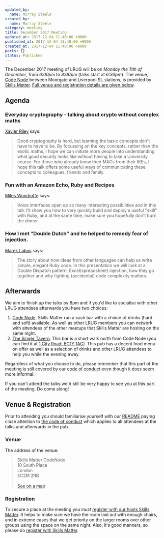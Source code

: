 ```yaml
---
updated_by:
  name: Murray Steele
created_by:
  name: Murray Steele
category: meeting
title: December 2017 Meeting
updated_at: 2017-12-04 11:40:00 +0000
published_at: 2017-12-04 11:40:00 +0000
created_at: 2017-12-04 11:40:00 +0000
parts: {}
status: Published
---
```


The December 2017 meeting of LRUG will be on *Monday the 11th of December*,
from _6:00pm_ to _8:00pm_ (talks start at _6:30pm_).  The venue, [Code
Node][skills-matter-venue] between
Moorgate and Liverpool St. stations, is provided by [Skills
Matter](http://www.skillsmatter.com).  [Full venue and registration details are
given below](#december17registration).

Agenda
------

### Everyday cryptography - talking about crypto without complex maths

[Xavier Riley](https://twitter.com/xavriley) says:

> Good cryptography is hard, but learning the basic concepts don't have to
> have to be. By focussing on the key concepts, rather than the exotic maths,
> I hope we can initiate more people into understanding what good security
> looks like without having to take a University course. For those who already
> know their MACs from their IKEs, I hope this talk offers some useful ways
> of communicating these concepts to colleagues, friends and family.


### Fun with an Amazon Echo, Ruby and Recipes

[Miles Woodroffe](https://twitter.com/tapster) says:

> Voice interfaces open up so many interesting possibilities and in this talk
> I'll show you how to very quickly build and deploy a useful "skill" with
> Ruby, and at the same time, make sure you hopefully don't burn the dinner.

### How I met "Double Dutch" and he helped to remedy fear of injection.

[Marek Labos](https://twitter.com/marek_public) says:

> The story about how ideas from other languages can help us write
> simple, elegant Ruby code.  In this presentation we will look at a Double Dispatch pattern,
> Excel(spreadsheet) injection, how they go together and why fighting
> (accidental) code complexity matters.

Afterwards
----------

We aim to finish up the talks by 8pm and if you'd like to socialise with other
LRUG attendees afterwards you have two choices:

1. [Code Node][skills-matter-venue].  Skills Matter run a cash bar with a
   choice of drinks (hard and soft) available.  As well as other LRUG members
   you can network with attendees of the other meetups that Skills Matter are
   hosting on the same night.
2. [The Singer Tavern](http://singertavern.com/).  This bar is a short walk
   north from Code Node (you can find it at [1 City Road, EC1Y
   1AG](https://goo.gl/maps/w9kPu)).  This pub has a decent food menu on offer
   as well as a selection of drinks and other LRUG attendees to help you
   while the evening away.

Regardless of what you choose to do, please remember that this part of the
meeting is still covered by our [code of
conduct](http://readme.lrug.org/#code-of-conduct) even though it does seem more
informal.

If you can't attend the talks we'd still be very happy to see you at this part
of the meeting.  Do come along!

Venue & Registration <a name="december17registration">&nbsp;</a>
-----------------------------------------------------------

Prior to attending you should familiarise yourself with our
[README](http://readme.lrug.org/) paying close attention to [the code of
conduct](http://readme.lrug.org/#code-of-conduct) which applies to
all attendees at the talks and afterwards in the pub.

### Venue

The address of the venue:

> Skills Matter CodeNode<br/>10 South Place<br/>London<br/>EC2M 2RB<br/><br/>[See on a map](https://goo.gl/maps/ONJT4)

### Registration

To secure a place at the meeting you *must* [register with our hosts
Skills Matter][skills-matter-event].  It helps to
make sure we have the room laid out with enough chairs, and in extreme cases
that we get priority on the larger rooms over other groups using the space on
the same night.  Also, it's good manners, so please do [register with Skills
Matter][skills-matter-event].

[skills-matter-venue]: https://skillsmatter.com/locations/264-skills-matter-codenode
[skills-matter-event]: https://skillsmatter.com/meetups/10421-lrug-december
